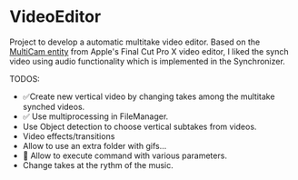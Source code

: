 # VideoEditor

Project to develop a automatic multitake video editor. Based on the [MultiCam entity](https://support.apple.com/guide/final-cut-pro/ver23c764f1/mac) from Apple's Final Cut Pro X video editor, I liked the synch video using audio functionality which is implemented in the Synchronizer.

TODOS:
- ✅Create new vertical video by changing takes among the multitake synched videos.
- ✅ Use multiprocessing in FileManager.
- Use Object detection to choose vertical subtakes from videos.
- Video effects/transitions
- Allow to use an extra folder with gifs...
- 🚧 Allow to execute command with various parameters.
- Change takes at the rythm of the music.
